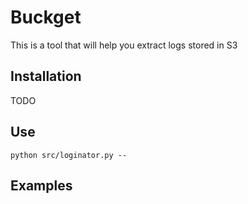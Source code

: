 # Buckget
 This is a tool that will help you extract logs stored in S3

 ## Installation

 TODO

 ## Use

 ```
 python src/loginator.py --
 ```

 ## Examples


